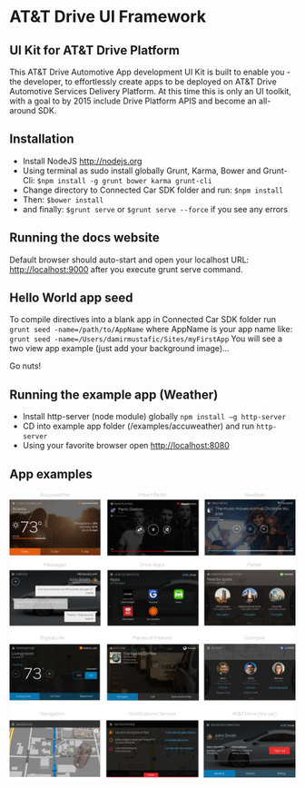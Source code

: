 # AT&T Drive UI Framework

## UI Kit for AT&T Drive Platform
This AT&T Drive Automotive App development UI Kit is built to enable you -the developer, to effortlessly create apps to be deployed on AT&T Drive Automotive Services Delivery Platform.
At this time this is only an UI toolkit, with a goal to by 2015 include Drive Platform APIS and become an all-around SDK.

## Installation
- Install NodeJS http://nodejs.org
- Using terminal as sudo install globally Grunt, Karma, Bower and Grunt-Cli: `$npm install -g grunt bower karma grunt-cli`
- Change directory to Connected Car SDK folder and run: `$npm install`
- Then: ```$bower install```
- and finally: `$grunt serve` or `$grunt serve --force` if you see any errors

## Running the docs website
Default browser should auto-start and open your localhost URL: [http://localhost:9000](http://localhost:9000) after you execute grunt serve command.

## Hello World app seed
To compile directives into a blank app in Connected Car SDK folder run `grunt seed -name=/path/to/AppName` where AppName is your app name like: `grunt seed -name=/Users/damirmustafic/Sites/myFirstApp`
You will see a two view app example (just add your background image)...

Go nuts!

## Running the example app (Weather)
- Install http-server (node module) globally `npm install –g http-server`
- CD into example app folder (/examples/accuweather) and run `http-server`
- Using your favorite browser open [http://localhost:8080](http://localhost:8080)

## App examples
<img src="/att-drive-apps-onesheet.png">
